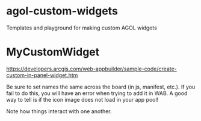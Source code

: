 # agol-custom-widgets
Templates and playground for making custom AGOL widgets

# MyCustomWidget

https://developers.arcgis.com/web-appbuilder/sample-code/create-custom-in-panel-widget.htm

Be sure to set names the same across the board (in js, manifest, etc.). If you fail to do this, you will have an error when trying to add it in WAB. A good way to tell is if the icon image does not load in your app pool!

Note how things interact with one another. 
